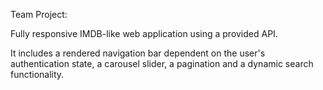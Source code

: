 Team Project: 


Fully responsive IMDB-like web application using a provided API. 

It includes a rendered navigation bar dependent on the user's authentication state, a carousel slider, a pagination and a dynamic search functionality.
